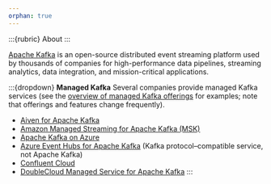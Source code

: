 ```yaml
---
orphan: true
---
```

:::{rubric} About
:::

[Apache Kafka] is an open-source distributed event streaming platform used by
thousands of companies for high-performance data pipelines, streaming analytics,
data integration, and mission-critical applications. 

:::{dropdown} **Managed Kafka**
Several companies provide managed Kafka services (see the [overview of managed Kafka offerings]
for examples; note that offerings and features change frequently).

- [Aiven for Apache Kafka]
- [Amazon Managed Streaming for Apache Kafka (MSK)]
- [Apache Kafka on Azure]
- [Azure Event Hubs for Apache Kafka] (Kafka protocol–compatible service, not Apache Kafka)
- [Confluent Cloud]
- [DoubleCloud Managed Service for Apache Kafka]
:::


[Aiven for Apache Kafka]: https://aiven.io/kafka
[Amazon Managed Streaming for Apache Kafka (MSK)]: https://aws.amazon.com/msk/
[Apache Kafka]: https://kafka.apache.org/
[Apache Kafka on Azure]: https://azuremarketplace.microsoft.com/marketplace/consulting-services/canonical.0001-com-ubuntu-managed-kafka
[Azure Event Hubs for Apache Kafka]: https://learn.microsoft.com/en-us/azure/event-hubs/azure-event-hubs-kafka-overview
[Confluent Cloud]: https://www.confluent.io/confluent-cloud/
[DoubleCloud Managed Service for Apache Kafka]: https://double.cloud/services/managed-kafka/
[overview of managed Kafka offerings]: https://keen.io/blog/managed-apache-kafka-vs-diy/
